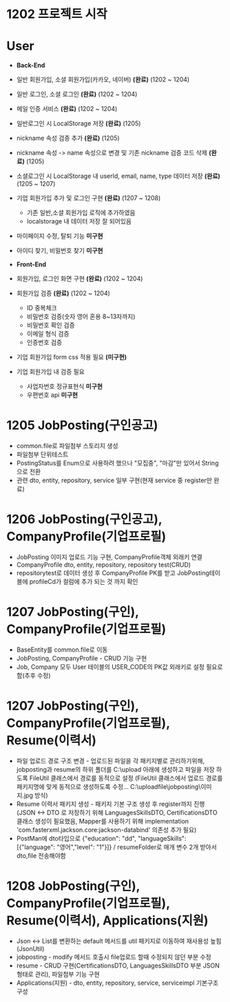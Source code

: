 # 1202 프로젝트 시작

# User
- **Back-End**
- 일반 회원가입, 소셜 회원가입(카카오, 네이버) **(완료)** (1202 ~ 1204)
- 일반 로그인, 소셜 로그인 **(완료)** (1202 ~ 1204)
- 메일 인증 서비스 **(완료)** (1202 ~ 1204)
- 일반로그인 시 LocalStorage 저장 **(완료)** (1205)
- nickname 속성 검증 추가 **(완료)** (1205)
- nickname 속성 -> name 속성으로 변경 및 기존 nickname 검증 코드 삭제 **(완료)** (1205)
- 소셜로그인 시 LocalStorage 내 userId, email, name, type 데이터 저장 **(완료)** (1205 ~ 1207)
- 기업 회원가입 추가 및 로그인 구현 **(완료)** (1207 ~ 1208)
  - 기존 일반,소셜 회원가입 로직에 추가하였음
  - localstorage 내 데이터 저장 잘 되어있음
- 마이페이지 수정, 탈퇴 기능 **미구현**
- 아이디 찾기, 비밀번호 찾기 **미구현**

- **Front-End**
- 회원가입, 로그인 화면 구현 **(완료)** (1202 ~ 1204)
- 회원가입 검증 **(완료)** (1202 ~ 1204)
  - ID 중복체크
  - 비밀번호 검증(숫자 영어 혼용 8~13자까지)
  - 비밀번호 확인 검증
  - 이메일 형식 검증
  - 인증번호 검증
- 기업 회원가입 form css 적용 필요 **(미구현)**
- 기업 회원가입 내 검증 필요
  - 사업자번호 정규표현식 **미구현**
  - 우편번호 api **미구현**

# 1205 JobPosting(구인공고)
- common.file로 파일첨부 스토리지 생성
- 파일첨부 단위테스트
- PostingStatus를 Enum으로 사용하려 했으나 "모집중", "마감"만 있어서 String으로 전환
- 관련 dto, entity, repository, service 일부 구현(현재 service 중 register만 완료)

# 1206 JobPosting(구인공고), CompanyProfile(기업프로필)
- JobPosting 이미지 업로드 기능 구현, CompanyProfile객체 외래키 연결
- CompanyProfile dto, entity, repository, repository test(CRUD)
- repositorytest로 데이터 생성 후 CompanyProfile PK를 받고 JobPosting테이블에 profileCd가 컬럼에 추가 되는 것 까지 확인

# 1207 JobPosting(구인), CompanyProfile(기업프로필)
- BaseEntity를 common.file로 이동
- JobPosting, CompanyProfile - CRUD 기능 구현
- Job, Company 모두 User 테이블의 USER_CODE의 PK값 외래키로 설정 필요로 함(추후 수정)

# 1207 JobPosting(구인), CompanyProfile(기업프로필), Resume(이력서)
- 파일 업로드 경로 구조 변경 - 업로드된 파일을 각 패키지별로 관리하기위해, jobposting과 resume의 하위 폴더를 C:\\upload 아래에 생성하고 파일을 저장 하도록 FileUtil 클래스에서 경로를 동적으로 설정
  (FileUtil 클래스에서 업로드 경로를 패키지명에 맞게 동적으로 생성하도록 수정... C:\uploadfile\jobposting\이미지.jpg 방식)
- Resume 이력서 패키지 생성 - 패키지 기본 구조 생성 후 register까지 진행
  (JSON <-> DTO 로 저장하기 위해 LanguagesSkillsDTO, CertificationsDTO 클래스 생성이 필요했음, Mapper를 사용하기 위해 implementation 'com.fasterxml.jackson.core:jackson-databind' 의존성 추가 필요)
- PostMan에 dto타입으로 {"education": "dd", "languageSkills": [{"language": "영어","level": "1"}]} / resumeFolder로 매개 변수 2개 받아서 dto,file 전송해야함

# 1208 JobPosting(구인), CompanyProfile(기업프로필), Resume(이력서), Applications(지원)
- Json <-> List를 변환하는 default 메서드를 util 패키지로 이동하여 재사용성 높힘(JsonUtil)
- jobposting - modify 메서드 호출시 file업로드 할때 수정되지 않던 부분 수정
- resume - CRUD 구현(CertificationsDTO, LanguagesSkillsDTO 부분 JSON형태로 관리), 파일첨부 기능 구현
- Applications(지원) - dto, entity, repository, service, serviceimpl 기본구조 구성
